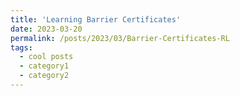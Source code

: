 ```yaml
---
title: 'Learning Barrier Certificates'
date: 2023-03-20
permalink: /posts/2023/03/Barrier-Certificates-RL
tags:
  - cool posts
  - category1
  - category2
---
```


